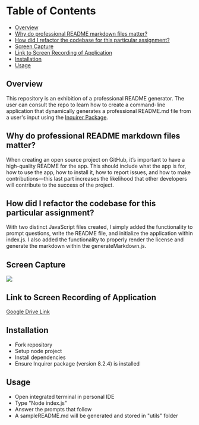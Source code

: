 



# Table of Contents

  - [Overview](#overview)
  - [Why do professional README markdown files matter?](#why-do-professional-readme-markdown-files-matter)
  - [How did I refactor the codebase for this particular assignment?](#how-did-i-refactor-the-codebase-for-this-particular-assignment)
  - [Screen Capture](#screen-capture)
  - [Link to Screen Recording of Application](#link-to-screen-recording-of-application)
  - [Installation](#installation)
  - [Usage](#usage)
  
## Overview
This repository is an exhibition of a professional README generator. The user can consult the repo to learn how to create a command-line application that dynamically generates a professional README.md file from a user's input using the <a href="https://www.npmjs.com/package/inquirer" target="_blank">Inquirer Package</a>. 

## Why do professional README markdown files matter?
When creating an open source project on GitHub, it’s important to have a high-quality README for the app. This should include what the app is for, how to use the app, how to install it, how to report issues, and how to make contributions—this last part increases the likelihood that other developers will contribute to the success of the project.

## How did I refactor the codebase for this particular assignment?
With two distinct JavaScript files created, I simply added the functionality to prompt questions, write the README file, and initialize the application within index.js. I also added the functionality to properly render the license and generate the markdown within the generateMarkdown.js. 

## Screen Capture
![](https://user-images.githubusercontent.com/81927296/193630229-34d38a3e-910c-40a2-99a2-528514cd7692.gif)

## Link to Screen Recording of Application
[Google Drive Link](https://drive.google.com/file/d/1iClDwYC3qFpRrUIluCTTj-AcVWoWfrnB/view?usp=sharing)

## Installation

  - Fork repository
  - Setup node project
  - Install dependencies
  - Ensure Inquirer package (version 8.2.4) is installed
## Usage

  - Open integrated terminal in personal IDE
  - Type "Node index.js"
  - Answer the prompts that follow
  - A sampleREADME.md will be generated and stored in "utils" folder

